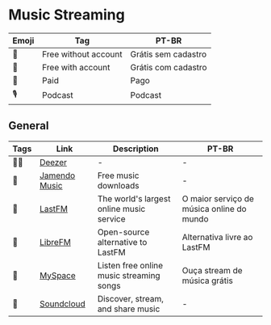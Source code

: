 # Music Streaming

| Emoji | Tag                  | PT-BR               |
| ----- | -------------------- | ------------------- |
| 🎁    | Free without account | Grátis sem cadastro |
| 🪪    | Free with account    | Grátis com cadastro |
| 💸    | Paid                 | Pago                |
| 🎙    | Podcast              | Podcast             |

## General

| Tags | Link                                      | Description                              | PT-BR                        |
| ---- | ----------------------------------------- | ---------------------------------------- | ---------------------------- |
| 🪪💸 | [Deezer](https://www.deezer.com/)         | -                                        | -                            |
| 🎁   | [Jamendo Music](https://www.jamendo.com/) | Free music downloads                     | -                            |
| 🎁 | [LastFM](https://www.last.fm/pt/)         | The world's largest online music service | O maior serviço de música online do mundo |
| 🎁   | [LibreFM](https://libre.fm)               | Open-source alternative to LastFM        | Alternativa livre ao LastFM  |
| 🎁   | [MySpace](https://myspace.com/)           | Listen free online music streaming songs | Ouça stream de música grátis |
| 🎁   | [Soundcloud](https://soundcloud.com/)     | Discover, stream, and share music        | -                            |
